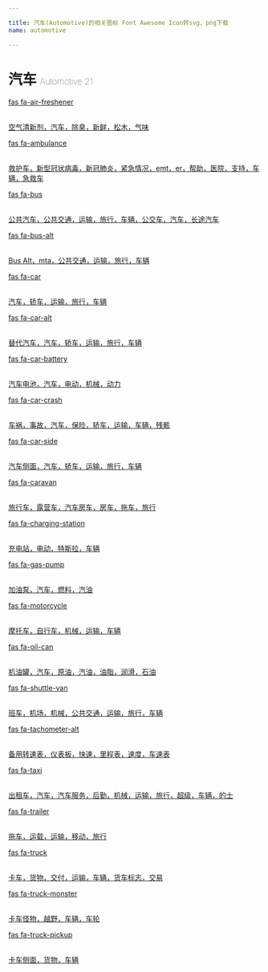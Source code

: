 ```yaml
---

title: 汽车(Automotive)的相关图标 Font Awesome Icon转svg、png下载
name: automotive

---
```


# 汽车  <small style="font-size: 60%;font-weight: 100">Automotive <span class="badge-secondary badge">21</span> </small>

<search tag="automotive" :max="0"/>

<div class="icon-list row" id="search-show"><a href="/icon/solid/air-freshener.html" class="icon-item col-6 col-sm-4 col-md-2"><div class="icon-item-inner"><i class="fas fa-air-freshener"></i><p><span>fas fa-air-freshener</span></p> <p><br>空气清新剂，汽车，除臭，新鲜，松木，气味</p></div></a><a href="/icon/solid/ambulance.html" class="icon-item col-6 col-sm-4 col-md-2"><div class="icon-item-inner"><i class="fas fa-ambulance"></i><p><span>fas fa-ambulance</span></p> <p><br>救护车，新型冠状病毒，新冠肺炎，紧急情况，emt，er，帮助，医院，支持，车辆，急救车</p></div></a><a href="/icon/solid/bus.html" class="icon-item col-6 col-sm-4 col-md-2"><div class="icon-item-inner"><i class="fas fa-bus"></i><p><span>fas fa-bus</span></p> <p><br>公共汽车，公共交通，运输，旅行，车辆，公交车，汽车，长途汽车</p></div></a><a href="/icon/solid/bus-alt.html" class="icon-item col-6 col-sm-4 col-md-2"><div class="icon-item-inner"><i class="fas fa-bus-alt"></i><p><span>fas fa-bus-alt</span></p> <p><br>Bus Alt，mta，公共交通，运输，旅行，车辆</p></div></a><a href="/icon/solid/car.html" class="icon-item col-6 col-sm-4 col-md-2"><div class="icon-item-inner"><i class="fas fa-car"></i><p><span>fas fa-car</span></p> <p><br>汽车，轿车，运输，旅行，车辆</p></div></a><a href="/icon/solid/car-alt.html" class="icon-item col-6 col-sm-4 col-md-2"><div class="icon-item-inner"><i class="fas fa-car-alt"></i><p><span>fas fa-car-alt</span></p> <p><br>替代汽车，汽车，轿车，运输，旅行，车辆</p></div></a><a href="/icon/solid/car-battery.html" class="icon-item col-6 col-sm-4 col-md-2"><div class="icon-item-inner"><i class="fas fa-car-battery"></i><p><span>fas fa-car-battery</span></p> <p><br>汽车电池，汽车，电动，机械，动力</p></div></a><a href="/icon/solid/car-crash.html" class="icon-item col-6 col-sm-4 col-md-2"><div class="icon-item-inner"><i class="fas fa-car-crash"></i><p><span>fas fa-car-crash</span></p> <p><br>车祸，事故，汽车，保险，轿车，运输，车辆，残骸</p></div></a><a href="/icon/solid/car-side.html" class="icon-item col-6 col-sm-4 col-md-2"><div class="icon-item-inner"><i class="fas fa-car-side"></i><p><span>fas fa-car-side</span></p> <p><br>汽车侧面，汽车，轿车，运输，旅行，车辆</p></div></a><a href="/icon/solid/caravan.html" class="icon-item col-6 col-sm-4 col-md-2"><div class="icon-item-inner"><i class="fas fa-caravan"></i><p><span>fas fa-caravan</span></p> <p><br>旅行车，露营车，汽车房车，房车，拖车，旅行</p></div></a><a href="/icon/solid/charging-station.html" class="icon-item col-6 col-sm-4 col-md-2"><div class="icon-item-inner"><i class="fas fa-charging-station"></i><p><span>fas fa-charging-station</span></p> <p><br>充电站，电动，特斯拉，车辆</p></div></a><a href="/icon/solid/gas-pump.html" class="icon-item col-6 col-sm-4 col-md-2"><div class="icon-item-inner"><i class="fas fa-gas-pump"></i><p><span>fas fa-gas-pump</span></p> <p><br>加油泵，汽车，燃料，汽油</p></div></a><a href="/icon/solid/motorcycle.html" class="icon-item col-6 col-sm-4 col-md-2"><div class="icon-item-inner"><i class="fas fa-motorcycle"></i><p><span>fas fa-motorcycle</span></p> <p><br>摩托车，自行车，机械，运输，车辆</p></div></a><a href="/icon/solid/oil-can.html" class="icon-item col-6 col-sm-4 col-md-2"><div class="icon-item-inner"><i class="fas fa-oil-can"></i><p><span>fas fa-oil-can</span></p> <p><br>机油罐，汽车，原油，汽油，油脂，润滑，石油</p></div></a><a href="/icon/solid/shuttle-van.html" class="icon-item col-6 col-sm-4 col-md-2"><div class="icon-item-inner"><i class="fas fa-shuttle-van"></i><p><span>fas fa-shuttle-van</span></p> <p><br>班车，机场，机械，公共交通，运输，旅行，车辆</p></div></a><a href="/icon/solid/tachometer-alt.html" class="icon-item col-6 col-sm-4 col-md-2"><div class="icon-item-inner"><i class="fas fa-tachometer-alt"></i><p><span>fas fa-tachometer-alt</span></p> <p><br>备用转速表，仪表板，快速，里程表，速度，车速表</p></div></a><a href="/icon/solid/taxi.html" class="icon-item col-6 col-sm-4 col-md-2"><div class="icon-item-inner"><i class="fas fa-taxi"></i><p><span>fas fa-taxi</span></p> <p><br>出租车，汽车，汽车服务，后勤，机械，运输，旅行，超级，车辆，的士</p></div></a><a href="/icon/solid/trailer.html" class="icon-item col-6 col-sm-4 col-md-2"><div class="icon-item-inner"><i class="fas fa-trailer"></i><p><span>fas fa-trailer</span></p> <p><br>拖车，运载，运输，移动，旅行</p></div></a><a href="/icon/solid/truck.html" class="icon-item col-6 col-sm-4 col-md-2"><div class="icon-item-inner"><i class="fas fa-truck"></i><p><span>fas fa-truck</span></p> <p><br>卡车，货物，交付，运输，车辆，货车标志，交易</p></div></a><a href="/icon/solid/truck-monster.html" class="icon-item col-6 col-sm-4 col-md-2"><div class="icon-item-inner"><i class="fas fa-truck-monster"></i><p><span>fas fa-truck-monster</span></p> <p><br>卡车怪物，越野，车辆，车轮</p></div></a><a href="/icon/solid/truck-pickup.html" class="icon-item col-6 col-sm-4 col-md-2"><div class="icon-item-inner"><i class="fas fa-truck-pickup"></i><p><span>fas fa-truck-pickup</span></p> <p><br>卡车侧面，货物，车辆</p></div></a></div>

